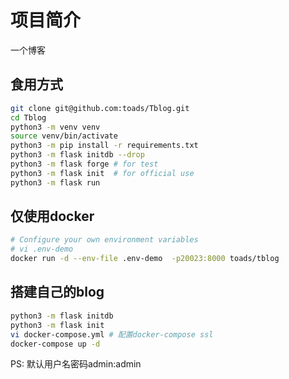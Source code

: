 # 项目简介

一个博客

## 食用方式

``` bash
git clone git@github.com:toads/Tblog.git
cd Tblog
python3 -m venv venv
source venv/bin/activate
python3 -m pip install -r requirements.txt
python3 -m flask initdb --drop
python3 -m flask forge # for test
python3 -m flask init  # for official use
python3 -m flask run
```

## 仅使用docker

``` bash
# Configure your own environment variables
# vi .env-demo
docker run -d --env-file .env-demo  -p20023:8000 toads/tblog
```

## 搭建自己的blog

``` bash
python3 -m flask initdb
python3 -m flask init
vi docker-compose.yml # 配置docker-compose ssl
docker-compose up -d
```

PS: 默认用户名密码admin:admin
